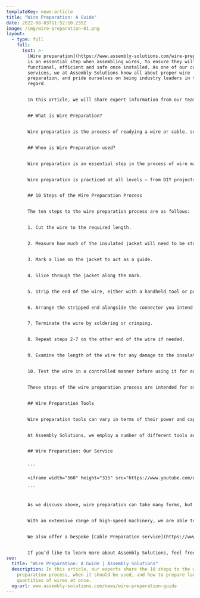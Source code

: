 ```yaml
---
templateKey: news-article
title: "Wire Preparation: A Guide"
date: 2022-08-03T11:52:10.235Z
image: /img/wire-preparation-01.png
layout:
  - type: full
    full:
      text: >-
        [Wire preparation](https://www.assembly-solutions.com/wire-preparation)
        is an essential step when assembling wires, to ensure they will be
        functional, efficient and safe once installed. As one of our core
        services, we at Assembly Solutions know all about proper wire
        preparation, and pride ourselves on being industry leaders in this
        regard.


        In this article, we will share expert information from our team about wire preparation, the steps involved in the wire prep process, and how to find a suitable wire preparation service that will deliver a quality product.


        ## What is Wire Preparation?


        Wire preparation is the process of readying a wire or cable, so that a connector can be attached. Manufacturers will often have specific requirements when it comes to wire preparation, depending on their intended purpose. Wires must be prepared by experienced individuals or professionals, to ensure that the connections are both functional and safe.


        ## When is Wire Preparation used?


        Wire preparation is an essential step in the process of wire manufacture. Once the metal core of the wire has been ground, heated, and the proper insulation applied to contain the current and protect users, it can be then be prepared for connection. 


        Wire preparation is practiced at all levels – from DIY projects, to mass-scale manufacture. It is key to both the safety and functionality of whichever product or machine the wire will be used to power. 


        ## 10 Steps of the Wire Preparation Process


        The ten steps to the wire preparation process are as follows:


        1. Cut the wire to the required length.


        2. Measure how much of the insulated jacket will need to be stripped.


        3. Mark a line on the jacket to act as a guide.


        4. Slice through the jacket along the mark.


        5. Strip the end of the wire, either with a handheld tool or purpose-built machine.


        6. Arrange the stripped end alongside the connector you intend to use.


        7. Terminate the wire by soldering or crimping.


        8. Repeat steps 2-7 on the other end of the wire if needed.


        9. Examine the length of the wire for any damage to the insulated jacket.


        10. Test the wire in a controlled manner before using it for any projects.


        These steps of the wire preparation process are intended for small-scale and DIY projects. However, if you require a number of wires to be prepared at once, we would recommend employing a wire preparation service that can guarantee quality, as well as a high quantity of prepared wires.


        ## Wire Preparation Tools


        Wire preparation tools can vary in terms of their power and capacity to prepare multiple wires at once. Even a standard, household pair of wire strippers can be considered a wire preparation tool. However, in the manufacturing world, wire preparation tools are often much more complex and must be operated by trained professionals or engineers.


        At Assembly Solutions, we employ a number of different tools and machines in our wire preparation process. With a variety of purpose-built devices and apparatus at our disposal, we are able to meet the needs of customers from a wide range of industries, and pride ourselves on delivering an industry-leading wire prep service.


        ## Wire Preparation: Our Service


        ```

        <iframe width="560" height="315" src="https://www.youtube.com/embed/Cp3lVNhtjrI" title="YouTube video player" frameborder="0" allow="accelerometer; autoplay; clipboard-write; encrypted-media; gyroscope; picture-in-picture" allowfullscreen></iframe>

        ```


        As we discuss above, wire preparation can take many forms, but if you’re looking for high-spec wires for manufacturing, our in-house [wire preparation service](https://www.assembly-solutions.com/wire-preparation) is second to none. 


        With an extensive range of high-speed machinery, we are able to provide large quantities of prepped wires, to meet your exact business requirements. Our engineers can produce 5,000 prepped and assembled wires per minute, which means you can save both time and labour costs when you order from us.  And with our team of highly experienced specialists manning the machine, each wire you will receive will be sure to meet our strict quality assurance standards.


        We also offer a bespoke [Cable Preparation service](https://www.assembly-solutions.com/cable-preparation), using streamlined production lines for a fast turnaround, paired with superior quality control. Our custom service can be tailored specifically to your requirements. We have the ability to reverse-engineer products from a sample, but our experts are equally happy to meet and discuss your project in person, to ensure you receive the ideal product, matched to your exact specifications.


        If you’d like to learn more about Assembly Solutions, feel free to visit our [About page](https://www.assembly-solutions.com/about), or to see what Assembly Solutions can do for you, you can make an enquiry via our dedicated [Contact page](https://www.assembly-solutions.com/contact).
seo:
  title: "Wire Preparation: A Guide | Assembly Solutions"
  description: In this article, our experts share the 10 steps to the wire
    preparation process, when it should be used, and how to prepare large
    quantities of wires at once.
  og-url: www.assembly-solutions.com/news/wire-preparation-guide
---
```

